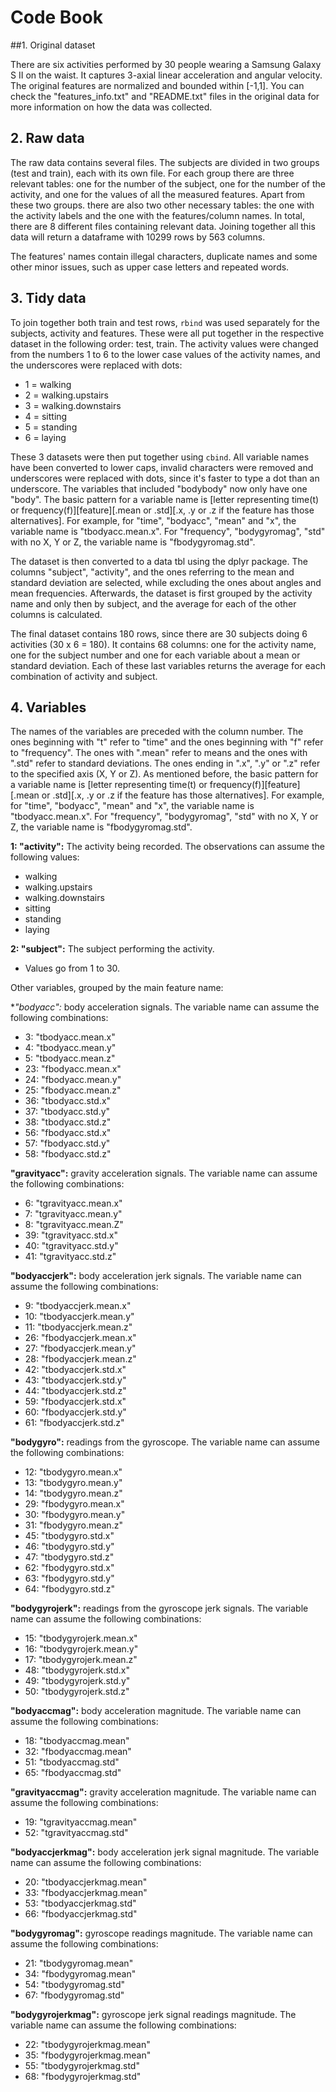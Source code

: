 # Code Book

##1. Original dataset

There are six activities performed by 30 people wearing a Samsung Galaxy S II on the waist. It captures 3-axial linear acceleration and angular velocity. The original features are normalized and bounded within [-1,1]. You can check the "features_info.txt" and "README.txt" files in the original data for more information on how the data was collected.

## 2. Raw data

The raw data contains several files. The subjects are divided in two groups (test and train), each with its own file. For each group there are three relevant tables: one for the number of the subject, one for the number of the activity, and one for the values of all the measured features. Apart from these two groups. there are also two other necessary tables: the one with the activity labels and the one with the features/column names. In total, there are 8 different files containing relevant data. Joining together all this data will return a dataframe with 10299 rows by 563 columns.

The features' names contain illegal characters, duplicate names and some other minor issues, such as upper case letters and repeated words.

## 3. Tidy data

To join together both train and test rows, `rbind` was used separately for the subjects, activity and features. These were all put together in the respective dataset in the following order: test, train. The activity values were changed from the numbers 1 to 6 to the lower case values of the activity names, and the underscores were replaced with dots:
 * 1 = walking
 * 2 = walking.upstairs
 * 3 = walking.downstairs
 * 4 = sitting
 * 5 = standing
 * 6 = laying
 
These 3 datasets were then put together using `cbind`. All variable names have been converted to lower caps, invalid characters were removed and underscores were replaced with dots, since it's faster to type a dot than an underscore. The variables that included "bodybody" now only have one "body".
The basic pattern for a variable name is [letter representing time(t) or frequency(f)][feature][.mean or .std][.x, .y or .z if the feature has those alternatives]. For example, for "time", "bodyacc", "mean" and "x", the variable name is "tbodyacc.mean.x". For "frequency", "bodygyromag", "std" with no X, Y or Z, the variable name is "fbodygyromag.std".

The dataset is then converted to a data tbl using the dplyr package. The columns "subject", "activity", and the ones referring to the mean and standard deviation are selected, while excluding the ones about angles and mean frequencies. Afterwards, the dataset is first grouped by the activity name and only then by subject, and the average for each of the other columns is calculated.

The final dataset contains 180 rows, since there are 30 subjects doing 6 activities (30 x 6 = 180). It contains 68 columns: one for the activity name, one for the subject number and one for each variable about a mean or standard deviation. Each of these last variables returns the average for each combination of activity and subject.


## 4. Variables

The names of the variables are preceded with the column number. The ones beginning with "t" refer to "time" and the ones beginning with "f" refer to "frequency". The ones with ".mean" refer to means and the ones with ".std" refer to standard deviations. The ones ending in ".x", ".y" or ".z" refer to the specified axis (X, Y or Z). As mentioned before, the basic pattern for a variable name is [letter representing time(t) or frequency(f)][feature][.mean or .std][.x, .y or .z if the feature has those alternatives]. For example, for "time", "bodyacc", "mean" and "x", the variable name is "tbodyacc.mean.x". For "frequency", "bodygyromag", "std" with no X, Y or Z, the variable name is "fbodygyromag.std".

**1: "activity":** The activity being recorded. The observations can assume the following values:
 * walking
 * walking.upstairs
 * walking.downstairs
 * sitting
 * standing
 * laying

**2: "subject":** The subject performing the activity.
 * Values go from 1 to 30.
 
Other variables, grouped by the main feature name:
 
**"bodyacc":* body acceleration signals. The variable name can assume the following combinations:
* 3: "tbodyacc.mean.x"
* 4: "tbodyacc.mean.y"
* 5: "tbodyacc.mean.z"
* 23: "fbodyacc.mean.x"
* 24: "fbodyacc.mean.y"
* 25: "fbodyacc.mean.z"
* 36: "tbodyacc.std.x"
* 37: "tbodyacc.std.y"
* 38: "tbodyacc.std.z"
* 56: "fbodyacc.std.x"
* 57: "fbodyacc.std.y"
* 58: "fbodyacc.std.z"


**"gravityacc":** gravity acceleration signals. The variable name can assume the following combinations:
* 6: "tgravityacc.mean.x"
* 7: "tgravityacc.mean.y"
* 8: "tgravityacc.mean.Z"
* 39: "tgravityacc.std.x"
* 40: "tgravityacc.std.y"
* 41: "tgravityacc.std.z"
 
**"bodyaccjerk":** body acceleration jerk signals. The variable name can assume the following combinations:
* 9: "tbodyaccjerk.mean.x"
* 10: "tbodyaccjerk.mean.y"
* 11: "tbodyaccjerk.mean.z"
* 26: "fbodyaccjerk.mean.x"   
* 27: "fbodyaccjerk.mean.y"  
* 28: "fbodyaccjerk.mean.z"
* 42: "tbodyaccjerk.std.x"   
* 43: "tbodyaccjerk.std.y"
* 44: "tbodyaccjerk.std.z"
* 59: "fbodyaccjerk.std.x"    
* 60: "fbodyaccjerk.std.y"   
* 61: "fbodyaccjerk.std.z"
      
**"bodygyro":** readings from the gyroscope. The variable name can assume the following combinations:
* 12: "tbodygyro.mean.x"
* 13: "tbodygyro.mean.y"
* 14: "tbodygyro.mean.z"
* 29: "fbodygyro.mean.x"
* 30: "fbodygyro.mean.y"
* 31: "fbodygyro.mean.z"
* 45: "tbodygyro.std.x"
* 46: "tbodygyro.std.y"
* 47: "tbodygyro.std.z"
* 62: "fbodygyro.std.x"
* 63: "fbodygyro.std.y"
* 64: "fbodygyro.std.z"
      
**"bodygyrojerk":** readings from the gyroscope jerk signals. The variable name can assume the following combinations:
* 15: "tbodygyrojerk.mean.x"
* 16: "tbodygyrojerk.mean.y"  
* 17: "tbodygyrojerk.mean.z"
* 48: "tbodygyrojerk.std.x"
* 49: "tbodygyrojerk.std.y"
* 50: "tbodygyrojerk.std.z"
      
**"bodyaccmag":** body acceleration magnitude. The variable name can assume the following combinations:
* 18: "tbodyaccmag.mean"
* 32: "fbodyaccmag.mean"
* 51: "tbodyaccmag.std"
* 65: "fbodyaccmag.std"
     
**"gravityaccmag":** gravity acceleration magnitude. The variable name can assume the following combinations:
* 19: "tgravityaccmag.mean"
* 52: "tgravityaccmag.std"
      
**"bodyaccjerkmag":** body acceleration jerk signal magnitude. The variable name can assume the following combinations:
* 20: "tbodyaccjerkmag.mean"
* 33: "fbodyaccjerkmag.mean"
* 53: "tbodyaccjerkmag.std"
* 66: "fbodyaccjerkmag.std"
      
**"bodygyromag":** gyroscope readings magnitude. The variable name can assume the following combinations:
* 21: "tbodygyromag.mean"
* 34: "fbodygyromag.mean"
* 54: "tbodygyromag.std"
* 67: "fbodygyromag.std"
      
**"bodygyrojerkmag":** gyroscope jerk signal readings magnitude. The variable name can assume the following combinations:
* 22: "tbodygyrojerkmag.mean"
* 35: "fbodygyrojerkmag.mean"
* 55: "tbodygyrojerkmag.std"
* 68: "fbodygyrojerkmag.std"
